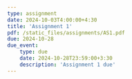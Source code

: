 ```yaml
---
type: assignment
date: 2024-10-03T4:00:00+4:30
title: 'Assignment 1'
pdf: /static_files/assignments/AS1.pdf
due: 2024-10-28
due_event: 
    type: due
    date: 2024-10-28T23:59:00+3:30
    description: 'Assignment 1 due'
---
```

